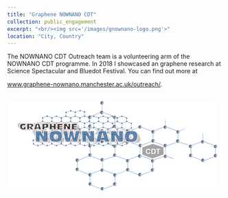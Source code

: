 ```yaml
---
title: "Graphene NOWNANO CDT"
collection: public_engagement
excerpt: "<br/><img src='/images/gnownano-logo.png'>"
location: "City, Country"
---
```



The NOWNANO CDT Outreach team is a volunteering arm of the NOWNANO CDT programme. In 2018 I showcased an graphene research at Science Spectacular and Bluedot Festival. You can find out more at

www.graphene-nownano.manchester.ac.uk/outreach/.


<br/><img src='/images/gnownano-logo.png'>
